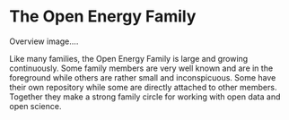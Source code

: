 # The Open Energy Family

Overview image....

Like many families, the Open Energy Family is large and growing continuously. Some family members are very well known and are in the foreground while others are rather small and inconspicuous. Some have their own repository while some are directly attached to other members. Together they make a strong family circle for working with open data and open science.
